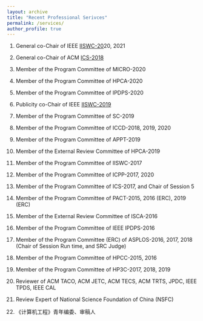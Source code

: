 ```yaml
---
layout: archive
title: "Recent Professional Serivces"
permalink: /services/
author_profile: true
---
```


1. General co-Chair of IEEE [IISWC-20](http://ics2018.ict.ac.cn/)20, 2021

2. General co-Chair of ACM [ICS-2018](http://ics2018.ict.ac.cn/)

3. Member of the Program Committee of MICRO-2020

4. Member of the Program Committee of HPCA-2020

5. Member of the Program Committee of IPDPS-2020
6. Publicity co-Chair of IEEE [IISWC-2019](http://ddl.escience.cn/f/RYDd)
7. Member of the Program Committee of SC-2019
8. Member of the Program Committee of ICCD-2018, 2019, 2020
9. Member of the Program Committee of APPT-2019
10. Member of the External Review Committee of HPCA-2019
11. Member of the Program Committee of IISWC-2017
12. Member of the Program Committee of ICPP-2017, 2020
13. Member of the Program Committee of ICS-2017, and Chair of Session 5
14. Member of the Program Committee of PACT-2015, 2016 (ERC), 2019 (ERC)
15. Member of the External Review Committee of ISCA-2016
16. Member of the Program Committee of IEEE IPDPS-2016
17. Member of the Program Committee (ERC) of ASPLOS-2016, 2017, 2018 (Chair of Session Run time, and SRC Judge)
18. Member of the Program Committee of HPCC-2015, 2016
19. Member of the Program Committee of HP3C-2017, 2018, 2019
20. Reviewer of ACM TACO, ACM JETC, ACM TECS, ACM TRTS, JPDC, IEEE TPDS, IEEE CAL
21. Review Expert of National Science Foundation of China (NSFC)
22. 《计算机工程》青年编委、审稿人